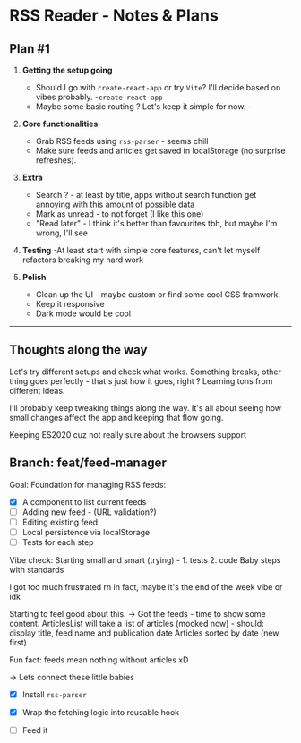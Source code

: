 # RSS Reader - Notes & Plans 

## Plan #1
1. **Getting the setup going**
    - Should I go with `create-react-app` or try `Vite`? I'll decide based on vibes probably. -`create-react-app`
    - Maybe some basic routing ? Let's keep it simple for now. - 

2. **Core functionalities**
    - Grab RSS feeds using `rss-parser` - seems chill
    - Make sure feeds and articles get saved in localStorage (no surprise refreshes).

3. **Extra**
    - Search ? - at least by title, apps without search function get annoying with this amount of possible data
    - Mark as unread - to not forget (I like this one) 
    - "Read later" - I think it's better than favourites tbh, but maybe I'm wrong, I'll see 

4. **Testing**
    -At least start with simple core features, can't let myself refactors breaking my hard work 

5. **Polish**
    - Clean up the UI - maybe custom or find some cool CSS framwork. 
    - Keep it responsive
    - Dark mode would be cool

---

## Thoughts along the way

Let's try different setups and check what works. Something breaks, other thing goes perfectly - that's just how it goes, right ? Learning tons from different ideas. 

I'll probably keep tweaking things along the way. It's all about seeing how small changes affect the app and keeping that flow going. 

Keeping ES2020 cuz not really sure about the browsers support

## Branch: feat/feed-manager 

Goal: 
Foundation for managing RSS feeds: 
- [x] A component to list current feeds
- [ ] Adding new feed - (URL validation?)
- [ ] Editing existing feed 
- [ ] Local persistence via localStorage
- [ ] Tests for each step 

Vibe check: Starting small and smart (trying) - 1. tests 2. code 
Baby steps with standards 

I got too much frustrated rn in fact, maybe it's the end of the week vibe or idk 

Starting to feel good about this. 
-> Got the feeds - time to show some content. 
ArticlesList will take a list of articles (mocked now) - should: display title, feed name and publication date
Articles sorted by date (new first)

Fun fact: feeds mean nothing without articles xD

-> Lets connect these little babies
- [x] Install `rss-parser`
- [x] Wrap the fetching logic into reusable hook 
- [ ] Feed it

